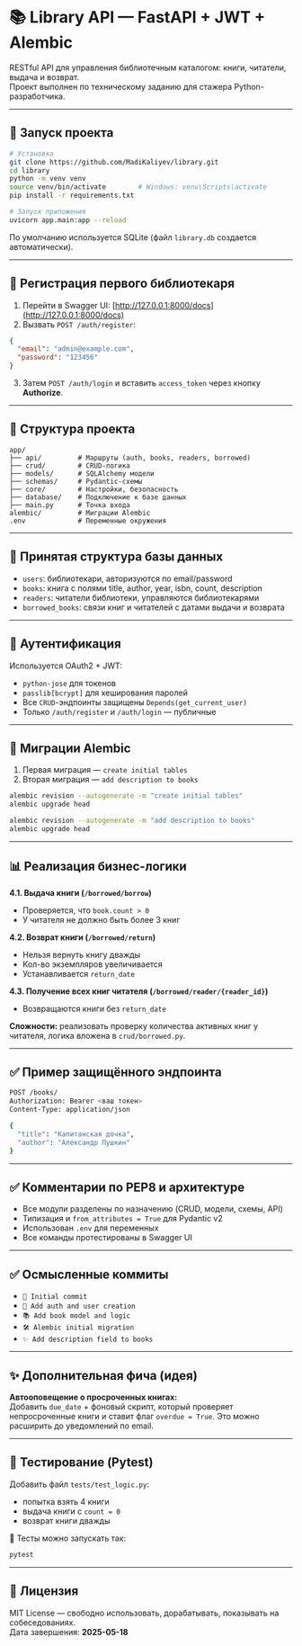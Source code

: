 
# 📚 Library API — FastAPI + JWT + Alembic

RESTful API для управления библиотечным каталогом: книги, читатели, выдача и возврат.  
Проект выполнен по техническому заданию для стажера Python-разработчика.

---

## 🚀 Запуск проекта

```bash
# Установка
git clone https://github.com/MadiKaliyev/library.git
cd library
python -m venv venv
source venv/bin/activate        # Windows: venv\Scripts\activate
pip install -r requirements.txt

# Запуск приложения
uvicorn app.main:app --reload
```

По умолчанию используется SQLite (файл `library.db` создается автоматически).

---

## 👤 Регистрация первого библиотекаря

1. Перейти в Swagger UI: [http://127.0.0.1:8000/docs](http://127.0.0.1:8000/docs)
2. Вызвать `POST /auth/register`:
```json
{
  "email": "admin@example.com",
  "password": "123456"
}
```
3. Затем `POST /auth/login` и вставить `access_token` через кнопку **Authorize**.

---

## 📂 Структура проекта

```
app/
├── api/         # Маршруты (auth, books, readers, borrowed)
├── crud/        # CRUD-логика
├── models/      # SQLAlchemy модели
├── schemas/     # Pydantic-схемы
├── core/        # Настройки, безопасность
├── database/    # Подключение к базе данных
├── main.py      # Точка входа
alembic/         # Миграции Alembic
.env             # Переменные окружения
```

---

## 🧱 Принятая структура базы данных

- `users`: библиотекари, авторизуются по email/password
- `books`: книга с полями title, author, year, isbn, count, description
- `readers`: читатели библиотеки, управляются библиотекарями
- `borrowed_books`: связи книг и читателей с датами выдачи и возврата

---

## 🔐 Аутентификация

Используется OAuth2 + JWT:
- `python-jose` для токенов
- `passlib[bcrypt]` для хеширования паролей
- Все `CRUD`-эндпоинты защищены `Depends(get_current_user)`
- Только `/auth/register` и `/auth/login` — публичные

---

## 🔄 Миграции Alembic

1. Первая миграция — `create initial tables`
2. Вторая миграция — `add description to books`

```bash
alembic revision --autogenerate -m "create initial tables"
alembic upgrade head

alembic revision --autogenerate -m "add description to books"
alembic upgrade head
```

---

## 📊 Реализация бизнес-логики

**4.1. Выдача книги (`/borrowed/borrow`)**
- Проверяется, что `book.count > 0`
- У читателя не должно быть более 3 книг

**4.2. Возврат книги (`/borrowed/return`)**
- Нельзя вернуть книгу дважды
- Кол-во экземпляров увеличивается
- Устанавливается `return_date`

**4.3. Получение всех книг читателя (`/borrowed/reader/{reader_id}`)**
- Возвращаются книги без `return_date`

**Сложности:** реализовать проверку количества активных книг у читателя, логика вложена в `crud/borrowed.py`.

---

## ✅ Пример защищённого эндпоинта

```bash
POST /books/
Authorization: Bearer <ваш токен>
Content-Type: application/json

{
  "title": "Капитанская дочка",
  "author": "Александр Пушкин"
}
```

---

## ✅ Комментарии по PEP8 и архитектуре

- Все модули разделены по назначению (CRUD, модели, схемы, API)
- Типизация и `from_attributes = True` для Pydantic v2
- Использован `.env` для переменных
- Все команды протестированы в Swagger UI

---

## ✅ Осмысленные коммиты

- `🎉 Initial commit`
- `🔐 Add auth and user creation`
- `📚 Add book model and logic`
- `🛠️ Alembic initial migration`
- `✨ Add description field to books`

---

## ✨ Дополнительная фича (идея)

**Автооповещение о просроченных книгах:**  
Добавить `due_date` + фоновый скрипт, который проверяет непросроченные книги и ставит флаг `overdue = True`. Это можно расширить до уведомлений по email.

---

## 🧪 Тестирование (Pytest)

Добавить файл `tests/test_logic.py`:
- попытка взять 4 книги
- выдача книги с `count = 0`
- возврат книги дважды

📌 Тесты можно запускать так:

```bash
pytest
```

---

## 🧾 Лицензия

MIT License — свободно использовать, дорабатывать, показывать на собеседованиях.  
Дата завершения: **2025-05-18**
